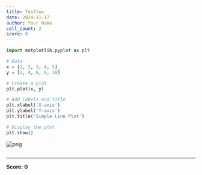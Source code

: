 ```yaml
---
title: Testtwo
date: 2024-11-17
author: Your Name
cell_count: 2
score: 0
---
```


```python
import matplotlib.pyplot as plt

# Data
x = [1, 2, 3, 4, 5]
y = [2, 4, 6, 8, 10]

# Create a plot
plt.plot(x, y)

# Add labels and title
plt.xlabel('X-axis')
plt.ylabel('Y-axis')
plt.title('Simple Line Plot')

# Display the plot
plt.show()
```


    
![png](/rjpy/images/testtwo_0_0.png)
    



```python

```


---
**Score: 0**